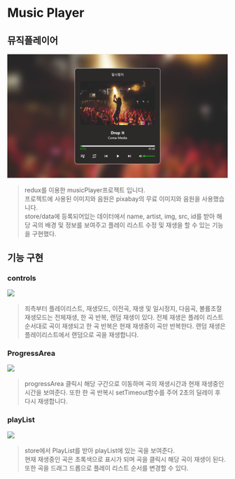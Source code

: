 # Music Player

## 뮤직플레이어

![](./Md/musicplayer_main.png)

> redux를 이용한 musicPlayer프로젝트 입니다.  
> 프로젝트에 사용된 이미지와 음원은 pixabay의 무료 이미지와 음원을 사용했습니다.  
> store/data에 등록되어있는 데이터에서 name, artist, img, src, id를 받아 해당 곡의 배경 및 정보를 보여주고 플레이 리스트 수정 및 재생을 할 수 있는 기능을 구현했다.

## 기능 구현

### controls

![](./Md/Music-Player-Controls.gif)

> 죄측부터 플레이리스트, 재생모드, 이전곡, 재생 및 일시정지, 다음곡, 볼륨조절
> 재생모드는 전체재생, 한 곡 반복, 랜덤 재생이 있다.
> 전체 재생은 플레이 리스트 순서대로 곡이 재생되고
> 한 곡 반복은 현재 재생중이 곡만 반복한다. 랜덤 재생은 플레이리스트에서 랜덤으로 곡을 재생합니다.

### ProgressArea

![](./Md/Music-Player_ProgressArea.gif)

> progressArea 클릭시 해당 구간으로 이동하며 곡의 재생시간과 현재 재생중인 시간을 보여준다.
> 또한 한 곡 반복시 setTimeout함수를 주어 2초의 딜레이 후 다시 재생합니다.

### playList

![](./Md/Music-Player_PlayList.gif)

> store에서 PlayList를 받아 playList에 있는 곡을 보여준다.  
> 현재 재생중인 곡은 초록색으로 표시가 되며 곡을 클릭시 해당 곡이 재생이 된다.  
> 또한 곡을 드래그 드롭으로 플레이 리스트 순서를 변경할 수 있다.
